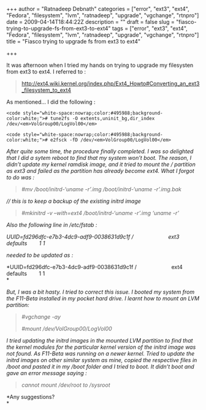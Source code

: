+++
author = "Ratnadeep Debnath"
categories = ["error", "ext3", "ext4", "Fedora", "filesystem", "lvm", "ratnadeep", "upgrade", "vgchange", "rtnpro"]
date = 2009-04-14T18:44:22Z
description = ""
draft = false
slug = "fiasco-trying-to-upgrade-fs-from-ext3-to-ext4"
tags = ["error", "ext3", "ext4", "Fedora", "filesystem", "lvm", "ratnadeep", "upgrade", "vgchange", "rtnpro"]
title = "Fiasco trying to upgrade fs from ext3 to ext4"

+++


It was afternoon when I tried my hands on trying to upgrade my filesysten from ext3 to ext4. I referred to :

> http://ext4.wiki.kernel.org/index.php/Ext4_Howto#Converting_an_ext3_filesystem_to_ext4

As mentioned… I did the following :

`<code style="white-space:nowrap;color:#495988;background-color:white;"># tune2fs -O extents,uninit_bg,dir_index /dev/<em>VolGroup00/LogVol00</em>`

`<code style="white-space:nowrap;color:#495988;background-color:white;"># e2fsck -fD /dev/<em>VolGroup00/LogVol00</em>`

*After quite some time, the procedure finally completed. I was so delighted that I did a sytem reboot to find that my system won’t boot. The reason, I didn’t update my kernel ramdisk image, and it tried to mount the / partition as ext3 and failed as the partition has already become ext4. What I forgot to do was :*

> *#mv /boot/initrd-‘uname -r’.img /boot/initrd-‘uname -r’.img.bak*

*// this is to keep a backup of the existing initrd image*

> *#mkinitrd -v –with=ext4 /boot/initrd-‘uname -r’.img ‘uname -r’*

*Also the following line in /etc/fstab :*

*UUID=fd296dfc-e7b3-4dc9-adf9-0038631d9c1f /                       ext3    defaults        1 1*

*needed to be updated as :*

*UUID=fd296dfc-e7b3-4dc9-adf9-0038631d9c1f /                       ext4    defaults        1 1  
*

*But, I was a bit hasty. I tried to correct this issue. I booted my system from the F11-Beta installed in my pocket hard drive. I learnt how to mount an LVM partition:*

> *#vgchange -ay*
> 
> *#mount /dev/VolGroup00/LogVol00 <mount point>*

*I tried updating the initrd images in the mounted LVM partition to find that the kernel modules for the particular kernel version of the initrd image was not found. As F11-Beta was running on a newer kernel. Tried to update the initrd images on other similar system as mine, copied the respective files in /boot and pasted it in my /boot folder and I tried to boot. It didn’t boot and gave an error message saying :*

> *cannot mount /dev/root to /sysroot*

*Any suggestions?  
*

